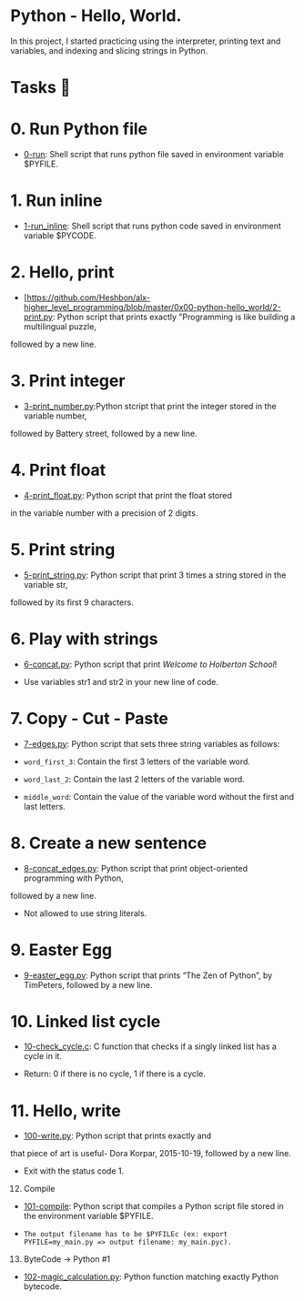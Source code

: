 # Python - Hello, World.

In this project, I started practicing using the interpreter, printing text and variables, and indexing and slicing strings in Python.

# Tasks 📃

# 0. Run Python file

  +  <u>[0-run]( https://github.com/Heshbon/alx-higher_level_programming/blob/master/0x00-python-hello_world/0-run)</u>: Shell script that runs python file saved in environment variable $PYFILE.

# 1. Run inline

  +  <u>[1-run_inline]( https://github.com/Heshbon/alx-higher_level_programming/blob/master/0x00-python-hello_world/1-run_inline)</u>: Shell script that runs python code saved in environment variable $PYCODE.

# 2. Hello, print

  +  <u>[https://github.com/Heshbon/alx-higher_level_programming/blob/master/0x00-python-hello_world/2-print.py</u>: Python script that prints exactly "Programming is like building a multilingual puzzle,

followed by a new line.

# 3. Print integer

  +  <u>[3-print_number.py](https://github.com/Heshbon/alx-higher_level_programming/blob/master/0x00-python-hello_world/3-print_number.py)</u>:Python stcript that  print the integer stored in the variable number,

followed by Battery street, followed by a new line.

# 4. Print float

  + <u>[4-print_float.py](https://github.com/Heshbon/alx-higher_level_programming/blob/master/0x00-python-hello_world/4-print_float.py)</u>: Python script that print the float stored

in the variable number with a precision of 2 digits.

# 5. Print string

  + <u>[5-print_string.py](https://github.com/Heshbon/alx-higher_level_programming/blob/master/0x00-python-hello_world/5-print_string.py)</u>: Python script that print 3 times a string stored in the variable str,

followed by its first 9 characters.

# 6. Play with strings

  + <u>[6-concat.py](https://github.com/Heshbon/alx-higher_level_programming/blob/master/0x00-python-hello_world/6-concat.py)</u>: Python script that print _Welcome to Holberton School_!

  + Use variables str1 and str2 in your new line of code.

# 7. Copy - Cut - Paste

  + <u>[7-edges.py](https://github.com/Heshbon/alx-higher_level_programming/blob/master/0x00-python-hello_world/7-edges.py)</u>: Python script that sets three string variables as follows:

  + `word_first_3`: Contain the first 3 letters of the variable word.

  + `word_last_2`: Contain the last 2 letters of the variable word.

  + `middle_word`: Contain the value of the variable word without the first and last letters.

# 8. Create a new sentence

  + <u>[8-concat_edges.py](https://github.com/Heshbon/alx-higher_level_programming/blob/master/0x00-python-hello_world/8-concat_edges.py)</u>: Python script that print object-oriented programming with Python,

followed by a new line.

  + Not allowed to use string literals.

# 9. Easter Egg

  + <u>[9-easter_egg.py](https://github.com/Heshbon/alx-higher_level_programming/blob/master/0x00-python-hello_world/9-easter_egg.py)</u>: Python script that prints “The Zen of Python”, by TimPeters, followed by a new line.

# 10. Linked list cycle

  + <u>[10-check_cycle.c](https://github.com/Heshbon/alx-higher_level_programming/blob/master/0x00-python-hello_world/10-check_cycle.c)</u>: C function that checks if a singly linked list has a cycle in it.

  + Return: 0 if there is no cycle, 1 if there is a cycle.

# 11. Hello, write

  + <u>[100-write.py]( https://github.com/Heshbon/alx-higher_level_programming/blob/master/0x00-python-hello_world/100-write.py)</u>: Python script that prints exactly and

that piece of art is useful- Dora Korpar, 2015-10-19, followed by a new line.

  + Exit with the status code 1.

12. Compile

  + <u>[101-compile](https://github.com/Heshbon/alx-higher_level_programming/blob/master/0x00-python-hello_world/101-compile)</u>: Python script that compiles a Python script file stored in the environment variable $PYFILE.

  + `The output filename has to be $PYFILEc (ex: export PYFILE=my_main.py => output filename: my_main.pyc).`

13. ByteCode -> Python #1

  + <u>[102-magic_calculation.py](https://github.com/Heshbon/alx-higher_level_programming/blob/master/0x00-python-hello_world/102-magic_calculation.py)</u>: Python function matching exactly Python bytecode.
